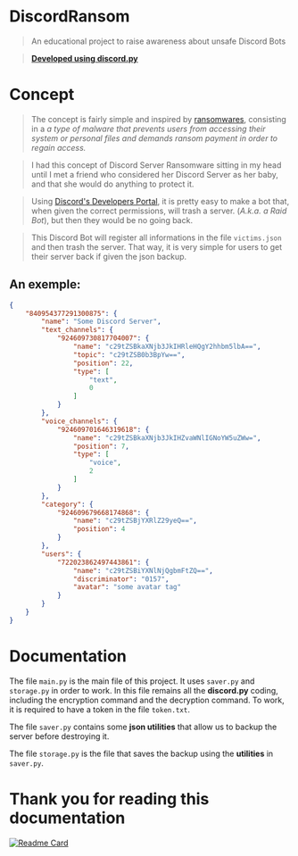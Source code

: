# DiscordRansom

> An educational project to raise awareness about unsafe Discord Bots


> [**Developed using discord.py**](https://discordpy.readthedocs.io/en/stable/)


# Concept

> The concept is fairly simple and inspired by [ransomwares](https://www.malwarebytes.com/ransomware), consisting in a *a type of malware that prevents users from accessing their system or personal files and demands ransom payment in order to regain access.*

> I had this concept of Discord Server Ransomware sitting in my head until I met a friend who considered her Discord Server as her baby, and that she would do anything to protect it. 

> Using [Discord's Developers Portal](https://discord.com/developers/docs/intro), it is pretty easy to make a bot that, when given the correct permissions, will trash a server. (*A.k.a. a Raid Bot*), but then they would be no going back.

> This Discord Bot will register all informations in the file `victims.json` and then trash the server. That way, it is very simple for users to get their server back if given the json backup.

## An exemple:

```json
{
    "840954377291300875": {
        "name": "Some Discord Server",
        "text_channels": {
            "924609730817704007": {
                "name": "c29tZSBkaXNjb3JkIHRleHQgY2hhbm5lbA==",
                "topic": "c29tZSB0b3BpYw==",
                "position": 22,
                "type": [
                    "text",
                    0
                ]
            }
        },
        "voice_channels": {
            "924609701646319618": {
                "name": "c29tZSBkaXNjb3JkIHZvaWNlIGNoYW5uZWw=",
                "position": 7,
                "type": [
                    "voice",
                    2
                ]
            }
        },
        "category": {
            "924609679668174868": {
                "name": "c29tZSBjYXRlZ29yeQ==",
                "position": 4
            }
        },
        "users": {
            "722023862497443861": {
                "name": "c29tZSBiYXNlNjQgbmFtZQ==",
                "discriminator": "0157",
                "avatar": "some avatar tag"
            }
        }
    }
}
```

# Documentation

The file `main.py` is the main file of this project. It uses `saver.py` and `storage.py` in order to work. In this file remains all the **discord.py** coding, including the encryption command and the decryption command. To work, it is required to have a token in the file `token.txt`.

The file `saver.py` contains some **json utilities** that allow us to backup the server before destroying it.

The file `storage.py` is the file that saves the backup using the **utilities** in `saver.py`.


# Thank you for reading this documentation

[![Readme Card](https://github-readme-stats.vercel.app/api/pin/?username=gnaboo&repo=DiscordRansom&theme=dark)](https://github.com/gnaboo/RSA)

